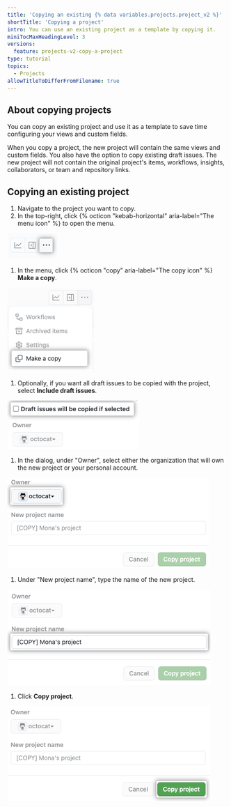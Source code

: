 ```yaml
---
title: 'Copying an existing {% data variables.projects.project_v2 %}'
shortTitle: 'Copying a project'
intro: You can use an existing project as a template by copying it.
miniTocMaxHeadingLevel: 3
versions:
  feature: projects-v2-copy-a-project
type: tutorial
topics:
  - Projects
allowTitleToDifferFromFilename: true
---
```


## About copying projects

You can copy an existing project and use it as a template to save time configuring your views and custom fields.

When you copy a project, the new project will contain the same views and custom fields. You also have the option to copy existing draft issues. The new project will not contain the original project's items, workflows, insights, collaborators, or team and repository links.

## Copying an existing project

1. Navigate to the project you want to copy.
1. In the top-right, click {% octicon "kebab-horizontal" aria-label="The menu icon" %} to open the menu.

  ![Screenshot showing the menu icon](/assets/images/help/projects-v2/open-menu.png)

1. In the menu, click {% octicon "copy" aria-label="The copy icon" %} **Make a copy**.

  ![Screenshot showing the 'Make a copy' menu item](/assets/images/help/projects-v2/make-a-copy.png)
  
1. Optionally, if you want all draft issues to be copied with the project, select **Include draft issues**.

  ![Screenshot showing the checkbox for including draft issues](/assets/images/help/projects-v2/copy-include-drafts.png)

1. In the dialog, under "Owner", select either the organization that will own the new project or your personal account.

  ![Screenshot showing the owner field](/assets/images/help/projects-v2/copy-owner.png)

1. Under "New project name", type the name of the new project.

  ![Screenshot showing the project name field](/assets/images/help/projects-v2/copy-name.png)

1. Click **Copy project**.

  ![Screenshot showing the "Copy project" button](/assets/images/help/projects-v2/copy-submit.png)
